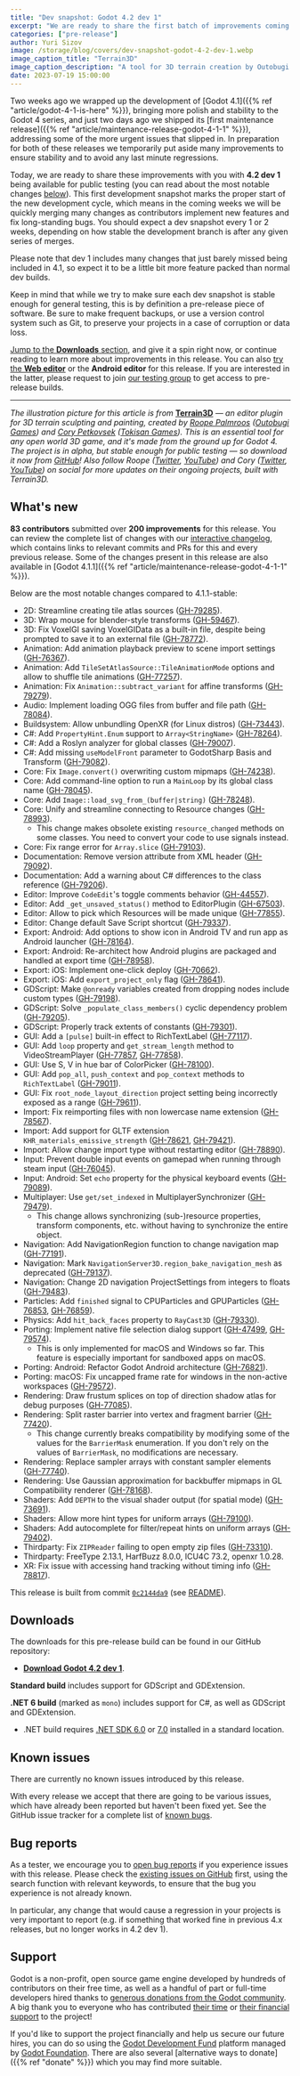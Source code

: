 ```yaml
---
title: "Dev snapshot: Godot 4.2 dev 1"
excerpt: "We are ready to share the first batch of improvements coming to Godot 4.2 later this year with the release of the first dev snapshot!"
categories: ["pre-release"]
author: Yuri Sizov
image: /storage/blog/covers/dev-snapshot-godot-4-2-dev-1.webp
image_caption_title: "Terrain3D"
image_caption_description: "A tool for 3D terrain creation by Outobugi Games and Tokisan Games"
date: 2023-07-19 15:00:00
---
```


Two weeks ago we wrapped up the development of [Godot 4.1]({{% ref "article/godot-4-1-is-here" %}}), bringing more polish and stability to the Godot 4 series, and just two days ago we shipped its [first maintenance release]({{% ref "article/maintenance-release-godot-4-1-1" %}}), addressing some of the more urgent issues that slipped in. In preparation for both of these releases we temporarily put aside many improvements to ensure stability and to avoid any last minute regressions.

Today, we are ready to share these improvements with you with **4.2 dev 1** being available for public testing (you can read about the most notable changes [below](#whats-new)). This first development snapshot marks the proper start of the new development cycle, which means in the coming weeks we will be quickly merging many changes as contributors implement new features and fix long-standing bugs. You should expect a dev snapshot every 1 or 2 weeks, depending on how stable the development branch is after any given series of merges.

Please note that dev 1 includes many changes that just barely missed being included in 4.1, so expect it to be a little bit more feature packed than normal dev builds.

Keep in mind that while we try to make sure each dev snapshot is stable enough for general testing, this is by definition a pre-release piece of software. Be sure to make frequent backups, or use a version control system such as Git, to preserve your projects in a case of corruption or data loss.

[Jump to the **Downloads** section](#downloads), and give it a spin right now, or continue reading to learn more about improvements in this release. You can also [try the **Web editor**](https://editor.godotengine.org/releases/4.2.dev1/) or the **Android editor** for this release. If you are interested in the latter, please request to join [our testing group](https://groups.google.com/g/godot-testers) to get access to pre-release builds.

-----

*The illustration picture for this article is from* [**Terrain3D**](https://github.com/outobugi/Terrain3D) *— an editor plugin for 3D terrain sculpting and painting, created by [Roope Palmroos](https://github.com/outobugi) ([Outobugi Games](https://outobugi.com/)) and [Cory Petkovsek](https://github.com/TokisanGames) ([Tokisan Games](https://tokisan.com/)). This is an essential tool for any open world 3D game, and it's made from the ground up for Godot 4. The project is in alpha, but stable enough for public testing — so download it now from [GitHub](https://github.com/outobugi/Terrain3D)! Also follow Roope ([Twitter](https://twitter.com/outobugi), [YouTube](https://www.youtube.com/@outobugi)) and Cory ([Twitter](https://twitter.com/TokisanGames), [YouTube](https://www.youtube.com/@TokisanGames)) on social for more updates on their ongoing projects, built with Terrain3D.*

## What's new

**83 contributors** submitted over **200 improvements** for this release. You can review the complete list of changes with our [interactive changelog](https://godotengine.github.io/godot-interactive-changelog/#4.2-dev1), which contains links to relevant commits and PRs for this and every previous release. Some of the changes present in this release are also available in [Godot 4.1.1]({{% ref "article/maintenance-release-godot-4-1-1" %}}).

Below are the most notable changes compared to 4.1.1-stable:

- 2D: Streamline creating tile atlas sources ([GH-79285](https://github.com/godotengine/godot/pull/79285)).
- 3D: Wrap mouse for blender-style transforms ([GH-59467](https://github.com/godotengine/godot/pull/59467)).
- 3D: Fix VoxelGI saving VoxelGIData as a built-in file, despite being prompted to save it to an external file ([GH-78772](https://github.com/godotengine/godot/pull/78772)).
- Animation: Add animation playback preview to scene import settings ([GH-76367](https://github.com/godotengine/godot/pull/76367)).
- Animation: Add `TileSetAtlasSource::TileAnimationMode` options and allow to shuffle tile animations ([GH-77257](https://github.com/godotengine/godot/pull/77257)).
- Animation: Fix `Animation::subtract_variant` for affine transforms ([GH-79279](https://github.com/godotengine/godot/pull/79279)).
- Audio: Implement loading OGG files from buffer and file path ([GH-78084](https://github.com/godotengine/godot/pull/78084)).
- Buildsystem: Allow unbundling OpenXR (for Linux distros) ([GH-73443](https://github.com/godotengine/godot/pull/73443)).
- C#: Add `PropertyHint.Enum` support to `Array<StringName>` ([GH-78264](https://github.com/godotengine/godot/pull/78264)).
- C#: Add a Roslyn analyzer for global classes ([GH-79007](https://github.com/godotengine/godot/pull/79007)).
- C#: Add missing `useModelFront` parameter to GodotSharp Basis and Transform ([GH-79082](https://github.com/godotengine/godot/pull/79082)).
- Core: Fix `Image.convert()` overwriting custom mipmaps ([GH-74238](https://github.com/godotengine/godot/pull/74238)).
- Core: Add command-line option to run a `MainLoop` by its global class name ([GH-78045](https://github.com/godotengine/godot/pull/78045)).
- Core: Add `Image::load_svg_from_(buffer|string)` ([GH-78248](https://github.com/godotengine/godot/pull/78248)).
- Core: Unify and streamline connecting to Resource changes ([GH-78993](https://github.com/godotengine/godot/pull/78993)).
  - This change makes obsolete existing `resource_changed` methods on some classes. You need to convert your code to use signals instead.
- Core: Fix range error for `Array.slice` ([GH-79103](https://github.com/godotengine/godot/pull/79103)).
- Documentation: Remove version attribute from XML header ([GH-79092](https://github.com/godotengine/godot/pull/79092)).
- Documentation: Add a warning about C# differences to the class reference ([GH-79206](https://github.com/godotengine/godot/pull/79206)).
- Editor: Improve `CodeEdit`'s toggle comments behavior ([GH-44557](https://github.com/godotengine/godot/pull/44557)).
- Editor: Add `_get_unsaved_status()` method to EditorPlugin ([GH-67503](https://github.com/godotengine/godot/pull/67503)).
- Editor: Allow to pick which Resources will be made unique ([GH-77855](https://github.com/godotengine/godot/pull/77855)).
- Editor: Change default Save Script shortcut ([GH-79337](https://github.com/godotengine/godot/pull/79337)).
- Export: Android: Add options to show icon in Android TV and run app as Android launcher ([GH-78164](https://github.com/godotengine/godot/pull/78164)).
- Export: Android: Re-architect how Android plugins are packaged and handled at export time ([GH-78958](https://github.com/godotengine/godot/pull/78958)).
- Export: iOS: Implement one-click deploy ([GH-70662](https://github.com/godotengine/godot/pull/70662)).
- Export: iOS: Add `export_project_only` flag ([GH-78641](https://github.com/godotengine/godot/pull/78641)).
- GDScript: Make `@onready` variables created from dropping nodes include custom types ([GH-79198](https://github.com/godotengine/godot/pull/79198)).
- GDScript: Solve `_populate_class_members()` cyclic dependency problem ([GH-79205](https://github.com/godotengine/godot/pull/79205)).
- GDScript: Properly track extents of constants ([GH-79301](https://github.com/godotengine/godot/pull/79301)).
- GUI: Add a `[pulse]` built-in effect to RichTextLabel ([GH-77117](https://github.com/godotengine/godot/pull/77117)).
- GUI: Add `loop` property and `get_stream_length` method to VideoStreamPlayer ([GH-77857](https://github.com/godotengine/godot/pull/77857), [GH-77858](https://github.com/godotengine/godot/pull/77858)).
- GUI: Use S, V in hue bar of ColorPicker ([GH-78100](https://github.com/godotengine/godot/pull/78100)).
- GUI: Add `pop_all`, `push_context` and `pop_context` methods to `RichTextLabel` ([GH-79011](https://github.com/godotengine/godot/pull/79011)).
- GUI: Fix `root_node_layout_direction` project setting being incorrectly exposed as a range ([GH-79611](https://github.com/godotengine/godot/pull/79611)).
- Import: Fix reimporting files with non lowercase name extension ([GH-78567](https://github.com/godotengine/godot/pull/78567)).
- Import: Add support for GLTF extension `KHR_materials_emissive_strength` ([GH-78621](https://github.com/godotengine/godot/pull/78621), [GH-79421](https://github.com/godotengine/godot/pull/79421)).
- Import: Allow change import type without restarting editor ([GH-78890](https://github.com/godotengine/godot/pull/78890)).
- Input: Prevent double input events on gamepad when running through steam input ([GH-76045](https://github.com/godotengine/godot/pull/76045)).
- Input: Android: Set `echo` property for the physical keyboard events ([GH-79089](https://github.com/godotengine/godot/pull/79089)).
- Multiplayer: Use `get/set_indexed` in MultiplayerSynchronizer ([GH-79479](https://github.com/godotengine/godot/pull/79479)).
  - This change allows synchronizing (sub-)resource properties, transform components, etc. without having to synchronize the entire object.
- Navigation: Add NavigationRegion function to change navigation map ([GH-77191](https://github.com/godotengine/godot/pull/77191)).
- Navigation: Mark `NavigationServer3D.region_bake_navigation_mesh` as deprecated ([GH-79137](https://github.com/godotengine/godot/pull/79137)).
- Navigation: Change 2D navigation ProjectSettings from integers to floats ([GH-79483](https://github.com/godotengine/godot/pull/79483)).
- Particles: Add `finished` signal to CPUParticles and GPUParticles ([GH-76853](https://github.com/godotengine/godot/pull/76853), [GH-76859](https://github.com/godotengine/godot/pull/76859)).
- Physics: Add `hit_back_faces` property to `RayCast3D` ([GH-79330](https://github.com/godotengine/godot/pull/79330)).
- Porting: Implement native file selection dialog support ([GH-47499](https://github.com/godotengine/godot/pull/47499), [GH-79574](https://github.com/godotengine/godot/pull/79574)).
  - This is only implemented for macOS and Windows so far. This feature is especially important for sandboxed apps on macOS.
- Porting: Android: Refactor Godot Android architecture ([GH-76821](https://github.com/godotengine/godot/pull/76821)).
- Porting: macOS: Fix uncapped frame rate for windows in the non-active workspaces ([GH-79572](https://github.com/godotengine/godot/pull/79572)).
- Rendering: Draw frustum splices on top of direction shadow atlas for debug purposes ([GH-77085](https://github.com/godotengine/godot/pull/77085)).
- Rendering: Split raster barrier into vertex and fragment barrier ([GH-77420](https://github.com/godotengine/godot/pull/77420)).
  - This change currently breaks compatibility by modifying some of the values for the `BarrierMask` enumeration. If you don't rely on the values of `BarrierMask`, no modifications are necessary.
- Rendering: Replace sampler arrays with constant sampler elements ([GH-77740](https://github.com/godotengine/godot/pull/77740)).
- Rendering: Use Gaussian approximation for backbuffer mipmaps in GL Compatibility renderer ([GH-78168](https://github.com/godotengine/godot/pull/78168)).
- Shaders: Add `DEPTH` to the visual shader output (for spatial mode) ([GH-73691](https://github.com/godotengine/godot/pull/73691)).
- Shaders: Allow more hint types for uniform arrays ([GH-79100](https://github.com/godotengine/godot/pull/79100)).
- Shaders: Add autocomplete for filter/repeat hints on uniform arrays ([GH-79402](https://github.com/godotengine/godot/pull/79402)).
- Thirdparty: Fix `ZIPReader` failing to open empty zip files ([GH-73310](https://github.com/godotengine/godot/pull/73310)).
- Thirdparty: FreeType 2.13.1, HarfBuzz 8.0.0, ICU4C 73.2, openxr 1.0.28.
- XR: Fix issue with accessing hand tracking without timing info ([GH-78817](https://github.com/godotengine/godot/pull/78817)).

This release is built from commit [`0c2144da9`](https://github.com/godotengine/godot/commit/0c2144da908a8223e188d27ed1d31d8248056c78) (see [README](https://github.com/godotengine/godot-builds/releases/download/4.2-dev1/README.txt)).

## Downloads

The downloads for this pre-release build can be found in our GitHub repository:

* [**Download Godot 4.2 dev 1**](https://github.com/godotengine/godot-builds/releases/tag/4.2-dev1).

**Standard build** includes support for GDScript and GDExtension.

**.NET 6 build** (marked as `mono`) includes support for C#, as well as GDScript and GDExtension.
- .NET build requires [.NET SDK 6.0](https://dotnet.microsoft.com/en-us/download/dotnet/6.0) or [7.0](https://dotnet.microsoft.com/en-us/download/dotnet/7.0) installed in a standard location.

## Known issues

There are currently no known issues introduced by this release.

With every release we accept that there are going to be various issues, which have already been reported but haven't been fixed yet. See the GitHub issue tracker for a complete list of [known bugs](https://github.com/godotengine/godot/issues?q=is%3Aissue+is%3Aopen+label%3Abug+).

## Bug reports

As a tester, we encourage you to [open bug reports](https://github.com/godotengine/godot/issues) if you experience issues with this release. Please check the [existing issues on GitHub](https://github.com/godotengine/godot/issues) first, using the search function with relevant keywords, to ensure that the bug you experience is not already known.

In particular, any change that would cause a regression in your projects is very important to report (e.g. if something that worked fine in previous 4.x releases, but no longer works in 4.2 dev 1).

## Support

Godot is a non-profit, open source game engine developed by hundreds of contributors on their free time, as well as a handful of part or full-time developers hired thanks to [generous donations from the Godot community](https://fund.godotengine.org/). A big thank you to everyone who has contributed [their time](https://github.com/godotengine/godot/blob/master/AUTHORS.md) or [their financial support](https://github.com/godotengine/godot/blob/master/DONORS.md) to the project!

If you'd like to support the project financially and help us secure our future hires, you can do so using the [Godot Development Fund](https://fund.godotengine.org/) platform managed by [Godot Foundation](https://godot.foundation/). There are also several [alternative ways to donate]({{% ref "donate" %}}) which you may find more suitable.
